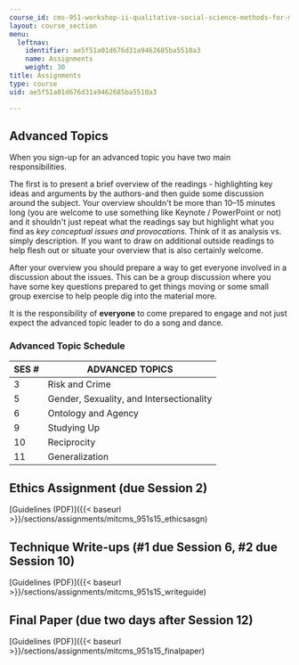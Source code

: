 ```yaml
---
course_id: cms-951-workshop-ii-qualitative-social-science-methods-for-media-studies-spring-2015
layout: course_section
menu:
  leftnav:
    identifier: ae5f51a01d676d31a9462685ba5510a3
    name: Assignments
    weight: 30
title: Assignments
type: course
uid: ae5f51a01d676d31a9462685ba5510a3

---
```


Advanced Topics
---------------

When you sign-up for an advanced topic you have two main responsibilities.

The first is to present a brief overview of the readings - highlighting key ideas and arguments by the authors-and then guide some discussion around the subject. Your overview shouldn't be more than 10–15 minutes long (you are welcome to use something like Keynote / PowerPoint or not) and it shouldn't just repeat what the readings say but highlight what you find as _key conceptual issues and provocations_. Think of it as analysis vs. simply description. If you want to draw on additional outside readings to help flesh out or situate your overview that is also certainly welcome.

After your overview you should prepare a way to get everyone involved in a discussion about the issues. This can be a group discussion where you have some key questions prepared to get things moving or some small group exercise to help people dig into the material more.

It is the responsibility of **everyone** to come prepared to engage and not just expect the advanced topic leader to do a song and dance.

### Advanced Topic Schedule

| SES # | ADVANCED TOPICS |
| --- | --- |
| 3 | Risk and Crime |
| 5 | Gender, Sexuality, and Intersectionality |
| 6 | Ontology and Agency |
| 9 | Studying Up |
| 10 | Reciprocity |
| 11 | Generalization 

Ethics Assignment (due Session 2)
---------------------------------

[Guidelines (PDF)]({{< baseurl >}}/sections/assignments/mitcms_951s15_ethicsasgn)

Technique Write-ups (#1 due Session 6, #2 due Session 10)
---------------------------------------------------------

[Guidelines (PDF)]({{< baseurl >}}/sections/assignments/mitcms_951s15_writeguide)

Final Paper (due two days after Session 12)
-------------------------------------------

[Guidelines (PDF)]({{< baseurl >}}/sections/assignments/mitcms_951s15_finalpaper)